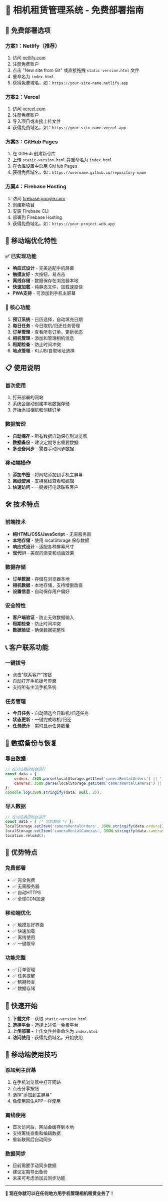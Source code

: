 # 📱 相机租赁管理系统 - 免费部署指南

## 🚀 免费部署选项

### 方案1：Netlify（推荐）
1. 访问 [netlify.com](https://netlify.com)
2. 注册免费账户
3. 点击 "New site from Git" 或直接拖拽 `static-version.html` 文件
4. 重命名为 `index.html`
5. 获得免费域名，如：`https://your-site-name.netlify.app`

### 方案2：Vercel
1. 访问 [vercel.com](https://vercel.com)
2. 注册免费账户
3. 导入项目或直接上传文件
4. 获得免费域名，如：`https://your-site-name.vercel.app`

### 方案3：GitHub Pages
1. 在 GitHub 创建新仓库
2. 上传 `static-version.html` 并重命名为 `index.html`
3. 在仓库设置中启用 GitHub Pages
4. 获得免费域名，如：`https://username.github.io/repository-name`

### 方案4：Firebase Hosting
1. 访问 [firebase.google.com](https://firebase.google.com)
2. 创建新项目
3. 安装 Firebase CLI
4. 部署到 Firebase Hosting
5. 获得免费域名，如：`https://your-project.web.app`

## 📱 移动端优化特性

### ✅ 已实现功能
- **响应式设计** - 完美适配手机屏幕
- **触摸友好** - 大按钮，易点击
- **离线存储** - 数据保存在浏览器本地
- **快速加载** - 纯静态文件，加载速度快
- **PWA支持** - 可添加到手机主屏幕

### 🔧 核心功能
1. **预订系统** - 日历选择，自动填充日期
2. **每日任务** - 今日取机/归还任务管理
3. **订单管理** - 查看所有订单，更新状态
4. **相机管理** - 添加和管理相机信息
5. **租期检查** - 防止时间冲突
6. **地点管理** - KL/JB/自取地址选择

## 📋 使用说明

### 首次使用
1. 打开部署的网站
2. 系统会自动创建本地数据存储
3. 开始添加相机和创建订单

### 数据管理
- **自动保存** - 所有数据自动保存到浏览器
- **数据备份** - 建议定期导出重要数据
- **多设备同步** - 需要手动同步数据

### 移动端操作
1. **添加书签** - 将网站添加到手机主屏幕
2. **离线使用** - 支持离线查看和编辑
3. **快速访问** - 一键拨打电话联系客户

## 🛠️ 技术特点

### 前端技术
- **纯HTML/CSS/JavaScript** - 无需服务器
- **本地存储** - 使用 localStorage 保存数据
- **响应式设计** - 适配各种屏幕尺寸
- **现代UI** - 美观的渐变和动画效果

### 数据存储
- **订单数据** - 存储在浏览器本地
- **相机数据** - 本地存储，支持增删改查
- **设置信息** - 自动保存用户偏好

### 安全特性
- **客户端验证** - 防止无效数据输入
- **租期检查** - 防止时间冲突
- **数据验证** - 确保数据完整性

## 📞 客户联系功能

### 一键拨号
- 点击"联系客户"按钮
- 自动打开手机拨号界面
- 支持所有主流手机系统

### 任务管理
- **今日任务** - 自动筛选今日取机/归还任务
- **状态更新** - 一键完成取机/归还
- **任务统计** - 实时显示任务数量

## 🔄 数据备份与恢复

### 导出数据
```javascript
// 在浏览器控制台运行
const data = {
    orders: JSON.parse(localStorage.getItem('cameraRentalOrders') || '[]'),
    cameras: JSON.parse(localStorage.getItem('cameraRentalCameras') || '[]')
};
console.log(JSON.stringify(data, null, 2));
```

### 导入数据
```javascript
// 在浏览器控制台运行
const data = { /* 你的数据 */ };
localStorage.setItem('cameraRentalOrders', JSON.stringify(data.orders));
localStorage.setItem('cameraRentalCameras', JSON.stringify(data.cameras));
location.reload();
```

## 🌟 优势特点

### 免费部署
- ✅ 完全免费
- ✅ 无需服务器
- ✅ 自动HTTPS
- ✅ 全球CDN加速

### 移动端优化
- ✅ 触摸友好界面
- ✅ 快速加载
- ✅ 离线使用
- ✅ 一键拨号

### 功能完整
- ✅ 订单管理
- ✅ 任务提醒
- ✅ 租期检查
- ✅ 数据存储

## 🚀 快速开始

1. **下载文件** - 获取 `static-version.html`
2. **选择平台** - 选择上述任一免费平台
3. **上传部署** - 上传文件并重命名为 `index.html`
4. **访问使用** - 获得免费域名，开始使用

## 📱 移动端使用技巧

### 添加到主屏幕
1. 在手机浏览器中打开网站
2. 点击分享按钮
3. 选择"添加到主屏幕"
4. 像使用原生APP一样使用

### 离线使用
- 首次访问后，网站会缓存到本地
- 支持离线查看和编辑数据
- 重新联网后自动同步

### 数据同步
- 目前需要手动同步数据
- 建议定期导出备份
- 未来可考虑添加云同步功能

---

**🎉 现在你就可以在任何地方用手机管理相机租赁业务了！**
